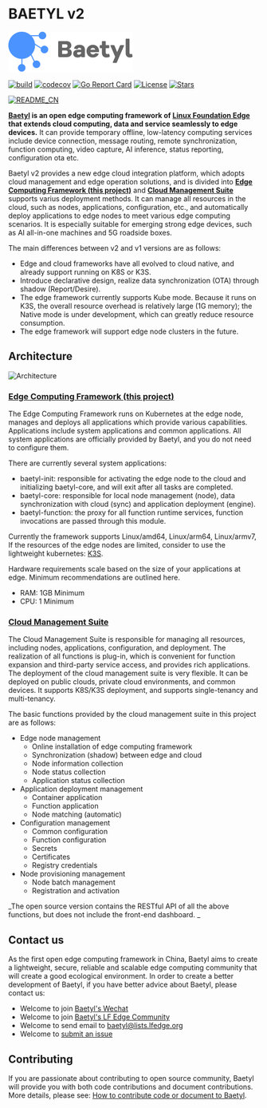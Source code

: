 # BAETYL v2

[![Baetyl-logo](./docs/logo_with_name.png)](https://baetyl.io)

[![build](https://github.com/baetyl/baetyl/workflows/build/badge.svg)](https://github.com/baetyl/baetyl/actions?query=workflow%3Abuild)
[![codecov](https://codecov.io/gh/baetyl/baetyl/branch/master/graph/badge.svg)](https://codecov.io/gh/baetyl/baetyl)
[![Go Report Card](https://goreportcard.com/badge/github.com/baetyl/baetyl)](https://goreportcard.com/report/github.com/baetyl/baetyl) 
[![License](https://img.shields.io/github/license/baetyl/baetyl?color=blue)](LICENSE) 
[![Stars](https://img.shields.io/github/stars/baetyl/baetyl?style=social)](Stars)

[![README_CN](https://img.shields.io/badge/README-%E4%B8%AD%E6%96%87-brightgreen)](./README_CN.md)

**[Baetyl](https://baetyl.io) is an open edge computing framework of
[Linux Foundation Edge](https://www.lfedge.org) that extends cloud computing,
data and service seamlessly to edge devices.** It can provide temporary offline, low-latency computing services include device connection, message routing, remote synchronization, function computing, video capture, AI inference, status reporting, configuration ota etc.

Baetyl v2 provides a new edge cloud integration platform, which adopts cloud management and edge operation solutions, and is divided into [**Edge Computing Framework (this project)**](https://github.com/baetyl/baetyl) and [**Cloud Management Suite**](https://github.com/baetyl/baetyl-cloud) supports varius deployment methods. It can manage all resources in the cloud, such as nodes, applications, configuration, etc., and automatically deploy applications to edge nodes to meet various edge computing scenarios. It is especially suitable for emerging strong edge devices, such as AI all-in-one machines and 5G roadside boxes.

The main differences between v2 and v1 versions are as follows:
* Edge and cloud frameworks have all evolved to cloud native, and already support running on K8S or K3S.
* Introduce declarative design, realize data synchronization (OTA) through shadow (Report/Desire).
* The edge framework currently supports Kube mode. Because it runs on K3S, the overall resource overhead is relatively large (1G memory); the Native mode is under development, which can greatly reduce resource consumption.
* The edge framework will support edge node clusters in the future.

## Architecture

![Architecture](./docs/baetyl-arch-v2.svg)

### [Edge Computing Framework (this project)](./README.md)

The Edge Computing Framework runs on Kubernetes at the edge node,
manages and deploys all applications which provide various capabilities.
Applications include system applications and common applications.
All system applications are officially provided by Baetyl,
and you do not need to configure them.

There are currently several system applications:
* baetyl-init: responsible for activating the edge node to the cloud
and initializing baetyl-core, and will exit after all tasks are completed.
* baetyl-core: responsible for local node management (node),
data synchronization with cloud (sync) and application deployment (engine).
* baetyl-function: the proxy for all function runtime services,
function invocations are passed through this module.

Currently the framework supports Linux/amd64, Linux/arm64, Linux/armv7,
If the resources of the edge nodes are limited,
consider to use the lightweight kubernetes: [K3S](https://k3s.io/).

Hardware requirements scale based on the size of your applications at edge. Minimum recommendations are outlined here.
* RAM: 1GB Minimum
* CPU: 1 Minimum

### [Cloud Management Suite](https://github.com/baetyl/baetyl-cloud)

The Cloud Management Suite is responsible for managing all resources, including nodes, applications, configuration, and deployment. The realization of all functions is plug-in, which is convenient for function expansion and third-party service access, and provides rich applications. The deployment of the cloud management suite is very flexible. It can be deployed on public clouds, private cloud environments, and common devices. It supports K8S/K3S deployment, and supports single-tenancy and multi-tenancy.

The basic functions provided by the cloud management suite in this project are as follows:
* Edge node management
     * Online installation of edge computing framework
     * Synchronization (shadow) between edge and cloud
     * Node information collection
     * Node status collection
     * Application status collection
* Application deployment management
     * Container application
     * Function application
     * Node matching (automatic)
* Configuration management
     * Common configuration
     * Function configuration
     * Secrets
     * Certificates
     * Registry credentials
* Node provisioning management
     * Node batch management
     * Registration and activation

_The open source version contains the RESTful API of all the above functions, but does not include the front-end dashboard. _

## Contact us

As the first open edge computing framework in China,
Baetyl aims to create a lightweight, secure,
reliable and scalable edge computing community
that will create a good ecological environment.
In order to create a better development of Baetyl,
if you have better advice about Baetyl, please contact us:

- Welcome to join [Baetyl's Wechat](https://baetyl.bj.bcebos.com/Wechat/Wechat-Baetyl.png)
- Welcome to join [Baetyl's LF Edge Community](https://lists.lfedge.org/g/baetyl/topics)
- Welcome to send email to <baetyl@lists.lfedge.org>
- Welcome to [submit an issue](https://github.com/baetyl/baetyl/issues)

## Contributing

If you are passionate about contributing to open source community,
Baetyl will provide you with both code contributions and document contributions.
More details, please see: [How to contribute code or document to Baetyl](./docs/contributing.md).